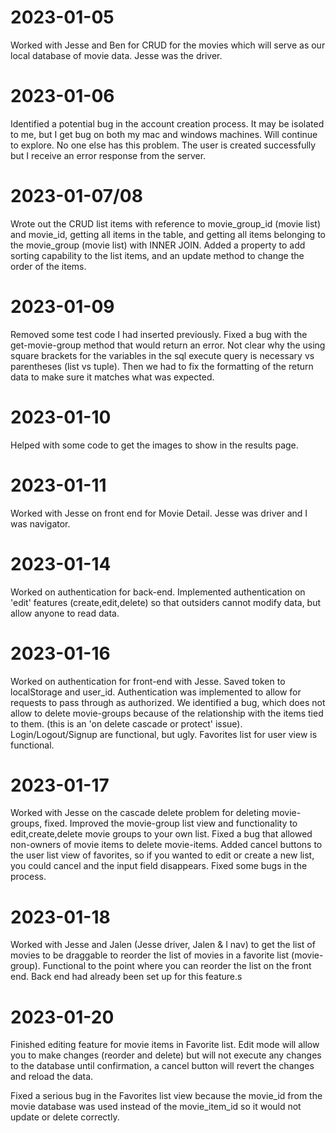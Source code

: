 # 2023-01-05

Worked with Jesse and Ben for CRUD for the movies which will serve as our local database of movie data.  Jesse was the driver.

# 2023-01-06

Identified a potential bug in the account creation process.  It may be isolated to me, but I get bug on both my mac and windows machines.  Will continue to explore.  No one else has this problem.  The user is created successfully but I receive an error response from the server.

# 2023-01-07/08

Wrote out the CRUD list items with reference to movie_group_id (movie list) and movie_id, getting all items in the table, and getting all items belonging to the movie_group (movie list) with INNER JOIN.  Added a property to add sorting capability to the list items, and an update method to change the order of the items.

# 2023-01-09

Removed some test code I had inserted previously.
Fixed a bug with the get-movie-group method that would return an error.  Not clear why the using square brackets for the variables in the sql execute query is necessary vs parentheses (list vs tuple).  Then we had to fix the formatting of the return data to make sure it matches what was expected.

# 2023-01-10

Helped with some code to get the images to show in the results page.

# 2023-01-11

Worked with Jesse on front end for Movie Detail.  Jesse was driver and I was navigator.

# 2023-01-14

Worked on authentication for back-end.  Implemented authentication on 'edit' features (create,edit,delete) so that outsiders cannot modify data, but allow anyone to read data.

# 2023-01-16

Worked on authentication for front-end with Jesse.  Saved token to localStorage and user_id.  Authentication was implemented to allow for requests to pass through as authorized.  We identified a bug, which does not allow to delete movie-groups because of the relationship with the items tied to them.  (this is an 'on delete cascade or protect' issue).  Login/Logout/Signup are functional, but ugly.  Favorites list for user view is functional.

# 2023-01-17

Worked with Jesse on the cascade delete problem for deleting movie-groups, fixed.  Improved the movie-group list view and functionality to edit,create,delete movie groups to your own list.
Fixed a bug that allowed non-owners of movie items to delete movie-items.  Added cancel buttons to the user list view of favorites, so if you wanted to edit or create a new list, you could cancel and the input field disappears.  Fixed some bugs in the process.

# 2023-01-18

Worked with Jesse and Jalen (Jesse driver, Jalen & I nav) to get the list of movies to be draggable to reorder the list of movies in a favorite list (movie-group).  Functional to the point where you can reorder the list on the front end.  Back end had already been set up for this feature.s

# 2023-01-20

Finished editing feature for movie items in Favorite list.  Edit mode will allow you to make changes (reorder and delete) but will not execute any changes to the database until confirmation, a cancel button will revert the changes and reload the data.

Fixed a serious bug in the Favorites list view because the movie_id from the movie database was used instead of the movie_item_id so it would not update or delete correctly.


